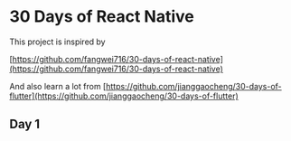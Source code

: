 # 30 Days of React Native

This project is inspired by

[https://github.com/fangwei716/30-days-of-react-native](https://github.com/fangwei716/30-days-of-react-native)

And also learn a lot from
[https://github.com/jianggaocheng/30-days-of-flutter](https://github.com/jianggaocheng/30-days-of-flutter)

## Day 1


